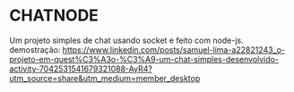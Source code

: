 # CHATNODE
Um projeto simples de chat usando socket e feito com node-js.
demostração: https://www.linkedin.com/posts/samuel-lima-a22821243_o-projeto-em-quest%C3%A3o-%C3%A9-um-chat-simples-desenvolvido-activity-7042531541679321088-AyR4?utm_source=share&utm_medium=member_desktop
